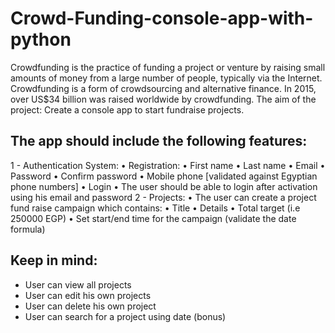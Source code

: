# Crowd-Funding-console-app-with-python

Crowdfunding is the practice of funding a project or venture by raising small
amounts of money from a large number of people, typically via the Internet.
Crowdfunding is a form of crowdsourcing and alternative finance. In 2015,
over US$34 billion was raised worldwide by crowdfunding.
The aim of the project: Create a console app to start fundraise projects.

## The app should include the following features:
1 - Authentication System:
  • Registration:
  • First name
  • Last name
  • Email
  • Password
  • Confirm password
  • Mobile phone [validated against Egyptian phone numbers]
  • Login
  • The user should be able to login after activation using his email and password
2 - Projects:
  • The user can create a project fund raise campaign which contains:
  • Title
  • Details
  • Total target (i.e 250000 EGP)
  • Set start/end time for the campaign (validate the date formula) 
 
 
 ## Keep in mind:
- User can view all projects
- User can edit his own projects
- User can delete his own project
- User can search for a project using date (bonus)
